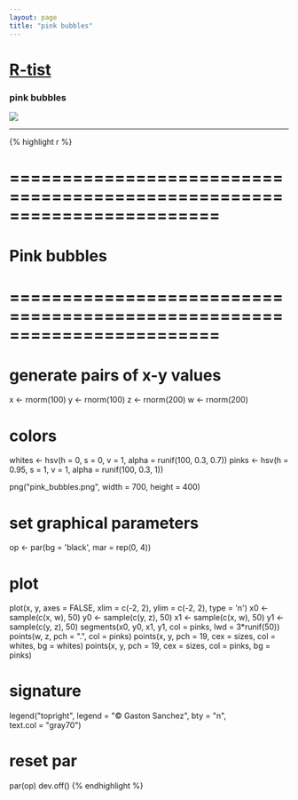 ```yaml
---
layout: page
title: "pink bubbles"
---
```


# [R-tist](/) 

### pink bubbles 

![](../images/pink_bubbles.png) 

-----

{% highlight r %} 
# ======================================================================== 
# Pink bubbles 
# ======================================================================== 
# generate pairs of x-y values 
x <- rnorm(100) 
y <- rnorm(100) 
z <- rnorm(200) 
w <- rnorm(200) 
 
# colors 
whites <- hsv(h = 0, s = 0, v = 1, alpha = runif(100, 0.3, 0.7)) 
pinks <- hsv(h = 0.95, s = 1, v = 1, alpha = runif(100, 0.3, 1)) 
 
 
png("pink_bubbles.png", width = 700, height = 400) 
# set graphical parameters 
op <- par(bg = 'black', mar = rep(0, 4)) 
# plot 
plot(x, y, axes = FALSE, xlim = c(-2, 2), ylim = c(-2, 2), type = 'n') 
x0 <- sample(c(x, w), 50) 
y0 <- sample(c(y, z), 50) 
x1 <- sample(c(x, w), 50) 
y1 <- sample(c(y, z), 50) 
segments(x0, y0, x1, y1, col = pinks, lwd = 3*runif(50)) 
points(w, z, pch = ".", col = pinks) 
points(x, y, pch = 19, cex = sizes, col = whites, bg = whites) 
points(x, y, pch = 19, cex = sizes, col = pinks, bg = pinks) 
# signature 
legend("topright", legend = "© Gaston Sanchez", bty = "n",  
       text.col = "gray70") 
# reset par 
par(op) 
dev.off() 
{% endhighlight %} 
